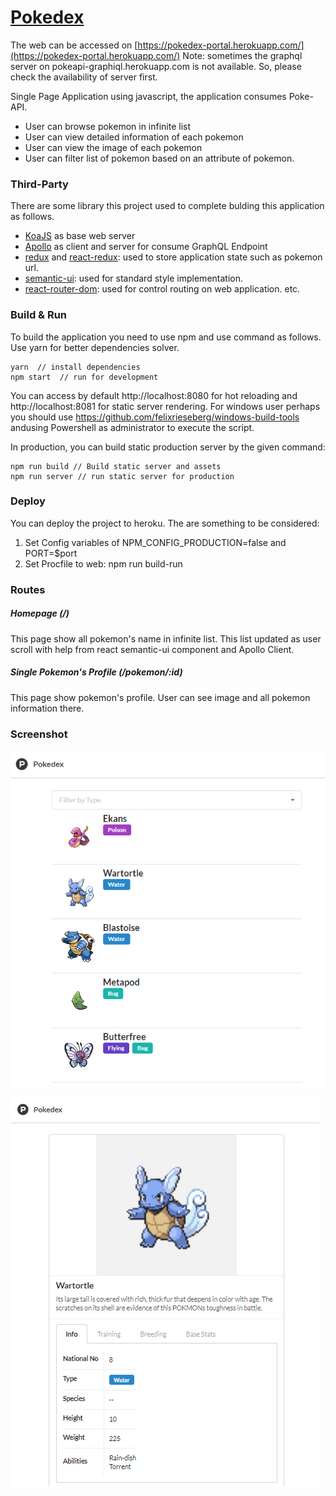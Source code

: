# [Pokedex](https://pokedex-portal.herokuapp.com)

The web can be accessed on [https://pokedex-portal.herokuapp.com/](https://pokedex-portal.herokuapp.com/)
Note: sometimes the graphql server on pokeapi-graphiql.herokuapp.com is not available. So, please check the availability of server first.

Single Page Application using javascript, the application consumes Poke-API.
- User can browse pokemon in infinite list
- User can view detailed information of each pokemon
- User can view the image of each pokemon
- User can filter list of pokemon based on an attribute of pokemon.

### Third-Party
There  are some library this project used to complete bulding this application as follows.

- [KoaJS](koajs.com) as base web server
- [Apollo](dev.apollodata.com/react/) as client and server for consume GraphQL Endpoint
- [redux](https://www.npmjs.com/package/redux) and [react-redux](https://www.npmjs.com/package/react-redux): used to store application state such as pokemon url.
- [semantic-ui](https://react.semantic-ui.com): used for standard style implementation.
- [react-router-dom](https://www.npmjs.com/package/react-router-dom): used for control routing on web application.
etc.

### Build & Run
To build the application you need to use npm and use command as follows. Use yarn for better dependencies solver.
```{engine='sh'}
yarn  // install dependencies
npm start  // run for development
```
You can access by default http://localhost:8080 for hot reloading and http://localhost:8081 for static server rendering. For windows user perhaps you should use https://github.com/felixrieseberg/windows-build-tools andusing Powershell as administrator to execute the script.

In production, you can build static production server by the given command:
```{engine='sh'}
npm run build // Build static server and assets
npm run server // run static server for production
```

### Deploy
You can deploy the project to heroku. The are something to be considered:
1. Set Config variables of NPM_CONFIG_PRODUCTION=false and PORT=$port
2. Set Procfile to web: npm run build-run


### Routes
##### Homepage (/)
This page show all pokemon's name in infinite list. This list updated as user scroll with help from react semantic-ui component and Apollo Client.

##### Single Pokemon's Profile (/pokemon/:id)
This page show pokemon's profile. User can see image and all pokemon information there.

### Screenshot
![N|Solid](https://github.com/mfikria/pokedex/raw/master/static/home.png)

![N|Solid](https://github.com/mfikria/pokedex/raw/master/static/detail.png)
